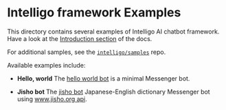 Intelligo framework Examples
================

This directory contains several examples of Intelligo AI chatbot framework. 
Have a look at the [Introduction section](https://developers.facebook.com/docs/messenger-platform/getting-started) of the docs.

For additional samples, see the
[`intelligo/samples`](https://github.com/intelligo/samples) repo.

Available examples include:

- **Hello, world** The [hello world bot](hello-world) is a minimal Messenger bot.

- **Jisho bot** The [jisho bot](jisho-bot) Japanese-English dictionary Messenger bot using [www.jisho.org api](https://jisho.org/).

